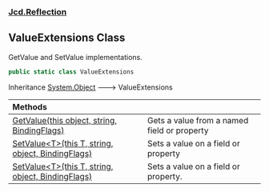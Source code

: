 ### [Jcd.Reflection](Jcd.Reflection.md 'Jcd.Reflection')

## ValueExtensions Class

GetValue and SetValue implementations.

```csharp
public static class ValueExtensions
```

Inheritance [System.Object](https://docs.microsoft.com/en-us/dotnet/api/System.Object 'System.Object') &#129106; ValueExtensions

| Methods | |
| :--- | :--- |
| [GetValue(this object, string, BindingFlags)](ValueExtensions.GetValue.OIXaSxY7I/xA0wxJgtuHSw.md 'Jcd.Reflection.ValueExtensions.GetValue(this object, string, System.Reflection.BindingFlags)') | Gets a value from a named field or property |
| [SetValue&lt;T&gt;(this T, string, object, BindingFlags)](ValueExtensions.SetValue.2UgzmbCmD0mpsNyQDm+lww.md 'Jcd.Reflection.ValueExtensions.SetValue<T>(this T, string, object, System.Reflection.BindingFlags)') | Sets a value on a field or property |
| [SetValue&lt;T&gt;(this T, string, object, BindingFlags)](ValueExtensions.SetValue.2UgzmbCmD0mpsNyQDm+lww.md 'Jcd.Reflection.ValueExtensions.SetValue<T>(this T, string, object, System.Reflection.BindingFlags)') | Sets a value on a field or property. |
